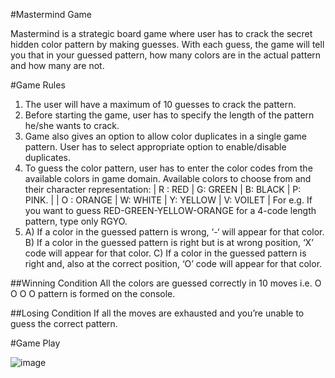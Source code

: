 #Mastermind Game

Mastermind is a strategic board game where user has to crack the secret hidden color pattern by making guesses. With each guess, the game will tell you that in your guessed pattern, how many colors are in the actual pattern and how many are not.

#Game Rules

1. The user will have a maximum of 10 guesses to crack the pattern.
2. Before starting the game, user has to specify the length of the pattern he/she wants to crack.
3. Game also gives an option to allow color duplicates in a single game pattern. User has to select appropriate option to enable/disable duplicates.
4. To guess the color pattern, user has to enter the color codes from the available colors in game domain.
Available colors to choose from and their character representation:
| R : RED    | G: GREEN | B: BLACK  | P: PINK.  |
| O : ORANGE | W: WHITE | Y: YELLOW | V: VOILET |
For e.g. If you want to guess RED-GREEN-YELLOW-ORANGE for a 4-code length pattern, type only RGYO.
5. A) If a color in the guessed pattern is wrong, ‘-‘ will appear for that color.
   B) If a color in the guessed pattern is right but is at wrong position, ‘X’ code will appear for that color.
   C) If a color in the guessed pattern is right and, also at the correct position, ‘O’ code will appear for that color.
   
##Winning Condition
All the colors are guessed correctly in 10 moves i.e. O O O O pattern is formed on the console.

##Losing Condition
If all the moves are exhausted and you’re unable to guess the correct pattern.

#Game Play

![image](https://user-images.githubusercontent.com/85970478/187520312-2e27ffe6-d550-4759-90ce-6855025c88f5.png)

